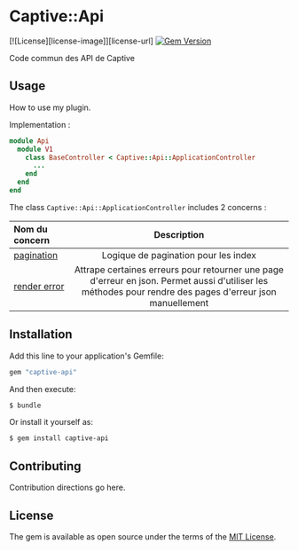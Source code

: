 # Captive::Api

[![License][license-image]][license-url]
[![Gem Version](https://img.shields.io/gem/v/captive-api.svg)](https://rubygems.org/gems/captive-api)


Code commun des API de Captive

## Usage
How to use my plugin.

Implementation :

```ruby
module Api
  module V1
    class BaseController < Captive::Api::ApplicationController
      ...
    end
  end
end
```

The class `Captive::Api::ApplicationController` includes 2 concerns :

| Nom du concern |  Description  |
|:-----|:--------:|
| [pagination](https://github.com/Captive-Studio/captive-api/blob/main/app/controllers/concerns/api/pagination_concern.rb) | Logique de pagination pour les index |
| [render error](https://github.com/Captive-Studio/captive-api/blob/main/app/controllers/concerns/api/render_error_concern.rb) | Attrape certaines erreurs pour retourner une page d'erreur en json. Permet aussi d'utiliser les méthodes pour rendre des pages d'erreur json manuellement |

## Installation
Add this line to your application's Gemfile:

```ruby
gem "captive-api"
```

And then execute:
```bash
$ bundle
```

Or install it yourself as:
```bash
$ gem install captive-api
```

## Contributing
Contribution directions go here.

## License
The gem is available as open source under the terms of the [MIT License](https://opensource.org/licenses/MIT).
